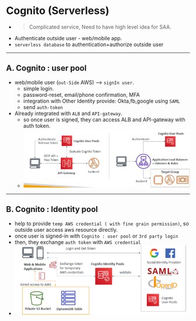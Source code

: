 # Cognito (Serverless)
- > Complicated service, Need to have high level idea for SAA.
- Authenticate outside user - web/mobile app.
- `serverless database` to authentication+authorize outside user

---
## A. Cognito : user pool
- web/mobile user (`out-Side` AWS) --> `signIn user`.
  - simple login. 
  - password-reset, email/phone confirmation, MFA
  - integration with Other Identity provide: Okta,fb,google using `SAML`
  - send `auth-token`
- Already integrated with `ALB` and `API-gateway`.
  - so once user is signed, they can access ALB and API-gateway with auth token. 
  - ![img_3.png](../99_img/moreSrv/api-gateway/img_3.png)

---
## B. Cognito : Identity pool
- help to provide `temp AWS credential ( with fine grain permission)`, so outside user access aws resource directly.
- once user is signed-in with `Cognito : user pool` or `3rd party login`
- then, they exchange `auth token` with `AWS credential` 
- ![img_4.png](../99_img/moreSrv/api-gateway/img_4.png)


